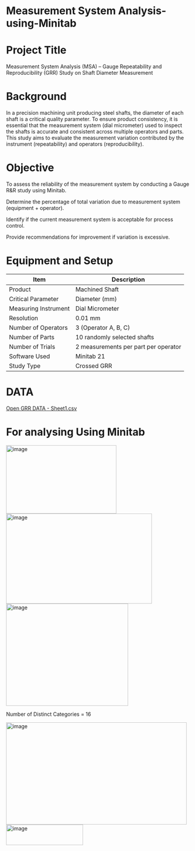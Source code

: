# Measurement System Analysis-using-Minitab

# Project Title
Measurement System Analysis (MSA) – Gauge Repeatability and Reproducibility (GRR) Study on Shaft Diameter Measurement
# Background
In a precision machining unit producing steel shafts, the diameter of each shaft is a critical quality parameter. To ensure product consistency, it is essential that the measurement system (dial micrometer) used to inspect the shafts is accurate and consistent across multiple operators and parts.
This study aims to evaluate the measurement variation contributed by the instrument (repeatability) and operators (reproducibility).
# Objective

To assess the reliability of the measurement system by conducting a Gauge R&R study using Minitab.

Determine the percentage of total variation due to measurement system (equipment + operator).

Identify if the current measurement system is acceptable for process control.

Provide recommendations for improvement if variation is excessive.
# Equipment and Setup

| Item                 | Description                          |
| -------------------- | ------------------------------------ |
| Product              | Machined Shaft                       |
| Critical Parameter   | Diameter (mm)                        |
| Measuring Instrument | Dial Micrometer                      |
| Resolution           | 0.01 mm                              |
| Number of Operators  | 3 (Operator A, B, C)                 |
| Number of Parts      | 10 randomly selected shafts          |
| Number of Trials     | 2 measurements per part per operator |
| Software Used        | Minitab 21                           |
| Study Type           | Crossed GRR                          |
        

# DATA
[Open GRR DATA - Sheet1.csv](GRR%20DATA%20-%20Sheet1.csv)
# For analysing Using Minitab

<img width="301" height="186" alt="image" src="https://github.com/user-attachments/assets/49eab162-ab01-43e4-97e7-6f36c9e52de5" />
<img width="398" height="245" alt="image" src="https://github.com/user-attachments/assets/379f76d7-3090-4242-a4a0-dc23f813654d" />
<img width="333" height="278" alt="image" src="https://github.com/user-attachments/assets/648109f7-21ff-4990-a516-45674d54931b" />

Number of Distinct Categories = 16

<img width="493" height="278" alt="image" src="https://github.com/user-attachments/assets/3eace7b2-7baa-432e-926a-8d2034d2adf1" />
<img width="210" height="56" alt="image" src="https://github.com/user-attachments/assets/ef5c7e81-ec16-4fd4-845f-9253076b987e" />




